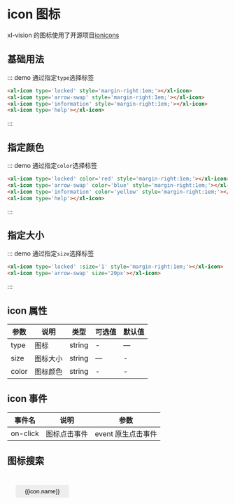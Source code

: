# icon 图标

xl-vision 的图标使用了开源项目<a href='http://ionicons.com' target='_blabk'>ionicons</a>

## 基础用法

::: demo 通过指定`type`选择标签

```html
<xl-icon type='locked' style='margin-right:1em;'></xl-icon>
<xl-icon type='arrow-swap' style='margin-right:1em;'></xl-icon>
<xl-icon type='information' style='margin-right:1em;'></xl-icon>
<xl-icon type='help'></xl-icon>
```

:::

## 指定颜色

::: demo 通过指定`color`选择标签

```html
<xl-icon type='locked' color='red' style='margin-right:1em;'></xl-icon>
<xl-icon type='arrow-swap' color='blue' style='margin-right:1em;'></xl-icon>
<xl-icon type='information' color='yellow' style='margin-right:1em;'></xl-icon>
<xl-icon type='help'></xl-icon>
```

:::

## 指定大小

::: demo 通过指定`size`选择标签

```html
<xl-icon type='locked' :size='1' style='margin-right:1em;'></xl-icon>
<xl-icon type='arrow-swap' size='20px'></xl-icon>
```

:::

## icon 属性

| 参数  | 说明     | 类型   | 可选值 | 默认值 |
| ----- | -------- | ------ | ------ | ------ |
| type  | 图标     | string | -      | —      |
| size  | 图标大小 | string | —      | -      |
| color | 图标颜色 | string | -      | -      |

## icon 事件

| 事件名   | 说明         | 参数               |
| -------- | ------------ | ------------------ |
| on-click | 图标点击事件 | event 原生点击事件 |

## 图标搜索

<div class='input-search'>
    <xl-input placeholder='搜索图标' v-model='value'></xl-input>
</div>
<button class='icon-item' :key='index' v-for='(icon,index) in filters' :data-clipboard-text="`<xl-icon type='${icon.name}'></xl-icon>`">
    <xl-icon size='3rem' :type='icon.name'></xl-icon>
    <div class="icon-name">
        <xl-tooltip content="复制图标">
            <p>{{icon.name}}</p>
        </xl-tooltip>
    </div>
</button>
<script>
    const ClipboardJS = require('clipboard')
    import icons from '../data/icons'
    export default{
        data(){
            return{
                value:'',
            }
        },
        computed:{
            filters(){
                return icons.filter(icon => icon.tag.indexOf(this.value) > -1);
            }
        },
        mounted() {
            this.clipboard = new ClipboardJS('.icon-item')
        },
        beforeDestroy() {
            this.clipboard.destroy()
        }
    }
</script>
<style>
.icon-item{
    border: none;
    outline: none;
    background: transparent;
    display:inline-block;
    text-align:center;
    width:10em;
    cursor:pointer;
    margin: 1em;
}
.icon-name{
    background-color: #eee;
    border-radius: 3px;
}
.icon-name p {
    margin: 0;
    padding: 0.5em 1em;
}
.input-search{
    margin-bottom:2em;   
}
.input-search .xl-input{
    margin: 0 auto;
    width: 40em;
}
</style>
